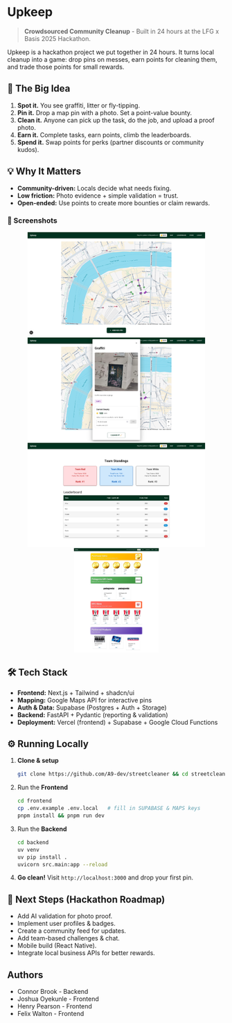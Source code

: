# Upkeep

> **Crowdsourced Community Cleanup** - Built in 24 hours at the LFG x Basis 2025 Hackathon.

Upkeep is a hackathon project we put together in 24 hours. It turns local cleanup into a game: drop pins on messes, earn points for cleaning them, and trade those points for small rewards.

## 🚀 The Big Idea

1. **Spot it.** You see graffiti, litter or fly-tipping.
2. **Pin it.** Drop a map pin with a photo. Set a point-value bounty.
3. **Clean it.** Anyone can pick up the task, do the job, and upload a proof photo.
4. **Earn it.** Complete tasks, earn points, climb the leaderboards.
5. **Spend it.** Swap points for perks (partner discounts or community kudos).

## 💡 Why It Matters

- **Community-driven:** Locals decide what needs fixing.
- **Low friction:** Photo evidence + simple validation = trust.
- **Open-ended:** Use points to create more bounties or claim rewards.

### 📸 Screenshots

<p align="center">
  <img src="screenshots/map_page.png" height="240"/>
  <img src="screenshots/bounty_modal.png" height="240"/><br/>
  <img src="screenshots/leaderboard.png" height="240"/>
  <img src="screenshots/store_page.png" height="240"/>
</p>

## 🛠 Tech Stack

- **Frontend:** Next.js + Tailwind + shadcn/ui
- **Mapping:** Google Maps API for interactive pins
- **Auth & Data:** Supabase (Postgres + Auth + Storage)
- **Backend:** FastAPI + Pydantic (reporting & validation)
- **Deployment:** Vercel (frontend) + Supabase + Google Cloud Functions

## ⚙️ Running Locally

1. **Clone & setup**

   ```bash
   git clone https://github.com/A9-dev/streetcleaner && cd streetcleaner
   ```

2. Run the **Frontend**

   ```bash
   cd frontend
   cp .env.example .env.local   # fill in SUPABASE & MAPS keys
   pnpm install && pnpm run dev
   ```

3. Run the **Backend**

   ```bash
   cd backend
   uv venv
   uv pip install .
   uvicorn src.main:app --reload
   ```

4. **Go clean!** Visit `http://localhost:3000` and drop your first pin.

## 🎉 Next Steps (Hackathon Roadmap)

- Add AI validation for photo proof.
- Implement user profiles & badges.
- Create a community feed for updates.
- Add team-based challenges & chat.
- Mobile build (React Native).
- Integrate local business APIs for better rewards.

## Authors

- Connor Brook - Backend
- Joshua Oyekunle - Frontend
- Henry Pearson - Frontend
- Felix Walton - Frontend

